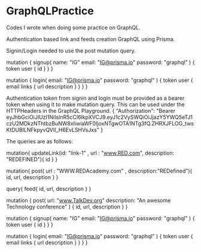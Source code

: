 # GraphQLPractice
Codes I wrote when doing some practice on GraphQL.

Authentication based link and feeds creation GraphQL using Prisma.

Signin/Login needed to use the post mutation query.

mutation {
  signup(
    name: "IG"
    email: "IG@prisma.io"
    password: "graphql"
  ) {
    token
    user {
      id
    }
  }
}

mutation {
  login(
    email: "IG@prisma.io"
    password: "graphql"
  ) {
    token
    user {
      email
      links {
        url
        description
      }
    }
  }
}


Authentication token from signin and login must be provided as a bearer token when using it to make mutation query.
This can be used under the HTTPHeaders in the GraphQL Playground.
{
  "Authorization": "Bearer eyJhbGciOiJIUzI1NiIsInR5cCI6IkpXVCJ9.eyJ1c2VySWQiOiJjazY5YWQ5eTJ1czU2MDkzNThtbzBuNW8xIiwiaWF0IjoxNTgwOTA1NTg3fQ.ZHRXJFLOG_twsKtDUBlLNFkpyvQVII_H6EvLSHVsJxs"
}


The queries are as follows:

 mutation{
	updateLink(id: "link-1" , url : "www.RED.com", description: "REDEFINED"){
   id
  }
}

mutation{
  post( url : "WWW.REDAcademy.com" , description:"REDefined"){
    id,
    url,
    description
  }
}

query{
  feed{
    id,
    url,
    description
  }
}

mutation {
  post(
    url: "www.TalkDev.org"
    description: "An awesome Technology conference"
  ) {
    id,
    url,
    description
  }
}

mutation {
  signup(
    name: "IG"
    email: "IG@prisma.io"
    password: "graphql"
  ) {
    token
    user {
      id
    }
  }
}

mutation {
  login(
    email: "IG@prisma.io"
    password: "graphql"
  ) {
    token
    user {
      email
      links {
        url
        description
      }
    }
  }
}
